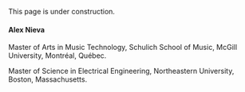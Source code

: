 This page is under construction.

#### Alex Nieva

Master of Arts in Music Technology, Schulich School of Music, McGill University, Montréal, Québec.

Master of Science in Electrical Engineering, Northeastern University, Boston, Massachusetts.

